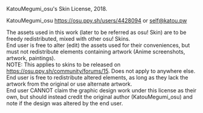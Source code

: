 KatouMegumi_osu's Skin License, 2018.

KatouMegumi_osu <https://osu.ppy.sh/users/4428094> or <self@katou.pw>



The assets used in this work (later to be referred as osu! Skin) are to be freedy redistributed, mixed with other osu! Skins.  
End user is free to alter (edit) the assets used for their conveniences, but must not redistribute elements containing artwork (Anime screenshots, artwork, paintings).  
NOTE: This applies to skins to be released on <https://osu.ppy.sh/community/forums/15>. Does not apply to anywhere else.  
End user is free to redistribute altered elements, as long as they lack the artwork from the original or use alternate artwork.  
End user CANNOT claim the graphic design work under this license as their own, but should instead credit the original author (KatouMegumi_osu) and note if the design was altered by the end user.  